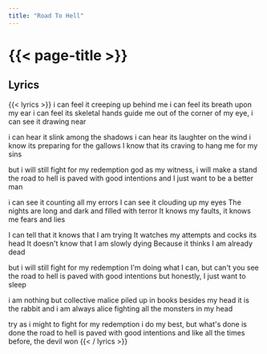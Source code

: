 ```yaml
---
title: "Road To Hell"
---
```

# {{< page-title >}}

## Lyrics
{{< lyrics >}}
i can feel it creeping up behind me
i can feel its breath upon my ear
i can feel its skeletal hands guide me
out of the corner of my eye, i can see it drawing near

i can hear it slink among the shadows
i can hear its laughter on the wind
i know its preparing for the gallows
I know that its craving to hang me for my sins

but i will still fight for my redemption
god as my witness, i will make a stand
the road to hell is paved with good intentions
and I just want to be a better man

i can see it counting all my errors
I can see it clouding up my eyes
The nights are long and dark and filled with terror
It knows my faults, it knows me fears and lies

I can tell that it knows that I am trying
It watches my attempts and cocks its head
It doesn't know that I am slowly dying
Because it thinks I am already dead

but i will still fight for my redemption
I'm doing what I can, but can't you see
the road to hell is paved with good intentions
but honestly, I just want to sleep

i am nothing but collective malice
piled up in books besides my head
it is the rabbit and i am always alice
fighting all the monsters in my head

try as i might to fight for my redemption
i do my best, but what's done is done
the road to hell is paved with good intentions
and like all the times before, the devil won
{{< / lyrics >}}
